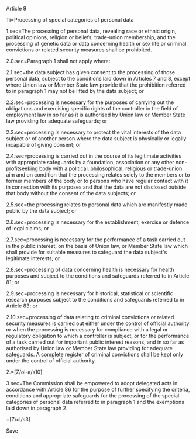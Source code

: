 Article 9

Ti=Processing of special categories of personal data

1.sec=The processing of personal data, revealing race or ethnic origin, political opinions, religion or beliefs, trade-union membership, and the processing of genetic data or data concerning health or sex life or criminal convictions or related security measures shall be prohibited.

2.0.sec=Paragraph 1 shall not apply where:

2.1.sec=the data subject has given consent to the processing of those personal data, subject to the conditions laid down in Articles 7 and 8, except where Union law or Member State law provide that the prohibition referred to in paragraph 1 may not be lifted by the data subject; or

2.2.sec=processing is necessary for the purposes of carrying out the obligations and exercising specific rights of the controller in the field of employment law in so far as it is authorised by Union law or Member State law providing for adequate safeguards; or

2.3.sec=processing is necessary to protect the vital interests of the data subject or of another person where the data subject is physically or legally incapable of giving consent; or

2.4.sec=processing is carried out in the course of its legitimate activities with appropriate safeguards by a foundation, association or any other non-profitseeking body with a political, philosophical, religious or trade-union aim and on condition that the processing relates solely to the members or to former members of the body or to persons who have regular contact with it in connection with its purposes and that the data are not disclosed outside that body without the consent of the data subjects; or

2.5.sec=the processing relates to personal data which are manifestly made public by the data subject; or

2.6.sec=processing is necessary for the establishment, exercise or defence of legal claims; or

2.7.sec=processing is necessary for the performance of a task carried out in the public interest, on the basis of Union law, or Member State law which shall provide for suitable measures to safeguard the data subject's legitimate interests; or

2.8.sec=processing of data concerning health is necessary for health purposes and subject to the conditions and safeguards referred to in Article 81; or

2.9.sec=processing is necessary for historical, statistical or scientific research purposes subject to the conditions and safeguards referred to in Article 83; or

2.10.sec=processing of data relating to criminal convictions or related security measures is carried out either under the control of official authority or when the processing is necessary for compliance with a legal or regulatory obligation to which a controller is subject, or for the performance of a task carried out for important public interest reasons, and in so far as authorised by Union law or Member State law providing for adequate safeguards. A complete register of criminal convictions shall be kept only under the control of official authority.

2.=[Z/ol-a/s10]

3.sec=The Commission shall be empowered to adopt delegated acts in accordance with Article 86 for the purpose of further specifying the criteria, conditions and appropriate safeguards for the processing of the special categories of personal data referred to in paragraph 1 and the exemptions laid down in paragraph 2.

=[Z/ol/s3]  

Save